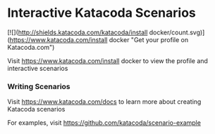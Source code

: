 # Interactive Katacoda Scenarios

[![](http://shields.katacoda.com/katacoda/install docker/count.svg)](https://www.katacoda.com/install docker "Get your profile on Katacoda.com")

Visit https://www.katacoda.com/install docker to view the profile and interactive scenarios

### Writing Scenarios
Visit https://www.katacoda.com/docs to learn more about creating Katacoda scenarios

For examples, visit https://github.com/katacoda/scenario-example
